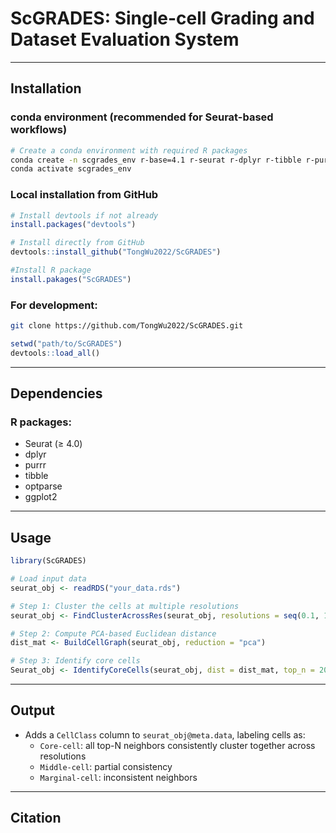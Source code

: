 
# ScGRADES: Single-cell Grading and Dataset Evaluation System

---

## Installation

### conda environment (recommended for Seurat-based workflows)

```bash
# Create a conda environment with required R packages
conda create -n scgrades_env r-base=4.1 r-seurat r-dplyr r-tibble r-purrr r-optparse r-ggplot2 -c conda-forge -c bioconda
conda activate scgrades_env
```

### Local installation from GitHub

```r
# Install devtools if not already
install.packages("devtools")

# Install directly from GitHub
devtools::install_github("TongWu2022/ScGRADES")

#Install R package
install.pakages("ScGRADES")
```

### For development:

```bash
git clone https://github.com/TongWu2022/ScGRADES.git
```

```r
setwd("path/to/ScGRADES")
devtools::load_all()
```

---

## Dependencies

### R packages:

- Seurat (≥ 4.0)
- dplyr
- purrr
- tibble
- optparse
- ggplot2

---

## Usage

```r
library(ScGRADES)

# Load input data
seurat_obj <- readRDS("your_data.rds")

# Step 1: Cluster the cells at multiple resolutions
seurat_obj <- FindClusterAcrossRes(seurat_obj, resolutions = seq(0.1, 1.5, 0.1))

# Step 2: Compute PCA-based Euclidean distance
dist_mat <- BuildCellGraph(seurat_obj, reduction = "pca")

# Step 3: Identify core cells
Seurat_obj <- IdentifyCoreCells(seurat_obj, dist = dist_mat, top_n = 20, resolutions = seq(0.1, 1.5, 0.1))
```

---

## Output

- Adds a `CellClass` column to `seurat_obj@meta.data`, labeling cells as:
  - `Core-cell`: all top-N neighbors consistently cluster together across resolutions
  - `Middle-cell`: partial consistency
  - `Marginal-cell`: inconsistent neighbors


---

## Citation

